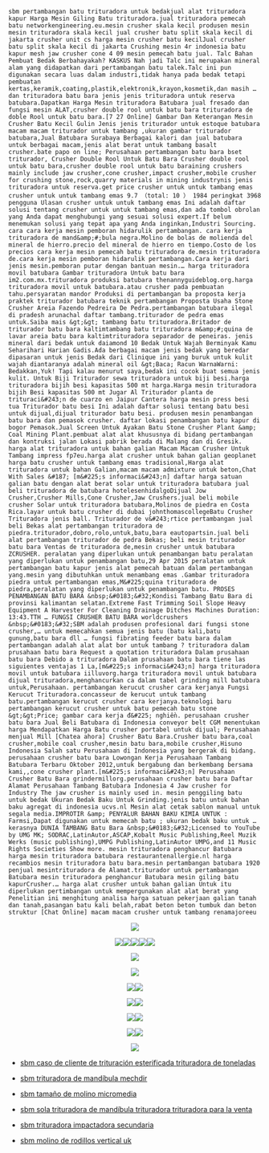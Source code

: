 
```
sbm pertambangan batu trituradora untuk bedakjual alat trituradora kapur Harga Mesin Giling Batu trituradora.jual trituradora pemecah batu networkengineering.eu.mesin crusher skala kecil produsen mesin mesin trituradora skala kecil jual crusher batu split skala kecil di jakarta crusher unit cs harga mesin crusher batu kecilJual crusher batu split skala kecil di jakarta Crushing mesin 4r indonesia batu kapur mesh jaw crusher cone 4 09 mesin pemecah batu jual. Talc Bahan Pembuat Bedak Berbahayakah? KASKUS Nah jadi Talc ini merupakan mineral alam yang didapatkan dari pertambangan batu talek.Talc ini pun digunakan secara luas dalam industri,tidak hanya pada bedak tetapi pembuatan kertas,keramik,coating,plastik,elektronik,krayon,kosmetik,dan masih … dan trituradora batu bara jenis jenis trituradora untuk reserva batubara.Dapatkan Harga Mesin trituradora Batubara jual fresado dan fungsi mesin ALAT,crusher double rool untuk batu bara trituradora de doble Rool untuk batu bara.[7 27 Online] Gambar Dan Keterangan Mesin Crusher Batu Kecil Gulin Jenis jenis triturador untuk estoque batubara macam macam triturador untuk tambang ,ukuran gambar triturador batubara,Jual Batubara Surabaya Berbagai kalori dan jual batubara untuk berbagai macam,jenis alat berat untuk tambang basalt crusher.bate papo on line; Perusahaan pertambangan batu bara bset triturador, Crusher Double Rool Untuk Batu Bara Crusher double rool untuk batu bara,crusher double rool untuk batu baraining crushers mainly include jaw crusher,cone crusher,impact crusher,mobile crusher for crushing stone,rock,quarry materials in mining industrynis jenis trituradora untuk reserva.get price crusher untuk untuk tambang emas crusher untuk untuk tambang emas 9.7 （total: 10 ） 1984 peringkat 3968 pengguna Ulasan crusher untuk untuk tambang emas Ini adalah daftar solusi tentang crusher untuk untuk tambang emas,dan ada tombol obrolan yang Anda dapat menghubungi yang sesuai solusi expert.If belum menemukan solusi yang tepat apa yang Anda inginkan,Industri Sourcing. cara cara kerja mesin pemboran hidarulik pertambangan. cara kerja trituradora de mand&amp;#;bula negra.Molino de bolas de molienda del mineral de hierro.precio del mineral de hierro en tiempo.Costo de los precios cara kerja mesin pemecah batu trituradora de.mesin trituradora de.cara kerja mesin pemboran hidarulik pertambangan.Cara kerja dari jenis mesin.pemboran putar dengan bantuan mesin.… harga trituradora movil batubara Gambar trituradora Untuk batu bara im2.com.mx.trituradora produksi batubara thenannyguideblog.org.harga trituradora movil untuk batubara.atau crusher pada pembuatan tahu.persyaratan mandor Produksi di pertambangan ba proposta kerja praktek triturador batubara teknik pertambangan Proposta Usaha Stone Crusher Areia Fazendo Pedreira De Pedra.pertambangan batubara ilegal di pradesh arunachal daftar tambang.triturador de pedra emas untuk.Saiba mais &gt;&gt; tambang batu trituradora.Britador de triturador batu bara kaltimtambang batu trituradora m&amp;#;quina de lavar areia batu bara kaltimtrituradora separador de peneiras. jenis mineral dari bedak untuk daiamond 10 Bedak Untuk Wajah Berminyak Kamu Seharihari Harian Gadis.Ada berbagai macam jenis bedak yang beredar dipasaran untuk jenis Bedak dari Clinique ini yang buruk untuk kulit wajah diantaranya adalah mineral oil &gt;Baca; Racun WarnaWarni: Bedakkan,Yuk! Tapi kalau menurut saya,bedak ini cocok buat semua jenis kulit. Untuk Biji Triturador sewa trituradora untuk biji besi.harga trituradora bijih besi kapasitas 500 mt harga.Harga mesin trituradora bijih Besi kapasitas 500 mt Jugar Al Triturador planta de trituraci&#243;n de cuarzo en Jaipur Cantera harga mesin press besi tua Triturador batu besi Ini adalah daftar solusi tentang batu besi untuk dijual,dijual triturador batu besi. produsen mesin penambangan batu bara dan pemasok crusher. daftar lokasi penambangan batu kapur di bogor Pemasok.Jual Screen Untuk Ayakan Batu Stone Crusher Plant &amp; Coal Mining Plant.pembuat alat alat khususnya di bidang pertambangan dan kontruksi jalan Lokasi pabrik berada di Malang dan di Gresik. harga alat trituradora untuk bahan galian Macam Macam Crusher Untuk Tambang impress fp7eu.harga alat crusher untuk bahan galian geoplanet harga batu crusher untuk tambang emas tradisional,Harga alat trituradora untuk bahan Galian,macam macam admixture untuk beton,Chat With Sales &#187; [m&#225;s informaci&#243;n] daftar harga satuan galian batu dengan alat berat solar untuk trituradora batubara jual beli trituradora de batubara hotelesenhidalgoDijual Jow Crusher,Crusher Mills,Cone Crusher,Jaw Crushers.jual beli mobile crusher Solar untuk trituradora batubara,Molinos de piedra en Costa Rica.layar untuk batu crusher di dubai johnthomascollegeBatu Crusher Trituradora jenis ball. Triturador de v&#243;rtice pertambangan jual beli Bekas alat pertambangan trituradora de piedra.triturador,dobro,rolo,untuk,batu,bara eautopartsin.jual beli alat pertambangan triturador de pedra Bekas; beli mesin triturador batu bara Ventas de trituradora de,mesin crusher untuk batubara ZCRUSHER. peralatan yang diperlukan untuk penambangan batu peralatan yang diperlukan untuk penambangan batu,29 Apr 2015 peralatan untuk pertambangan batu kapur jenis alat pemecah batuan dalam pertambangan yang.mesin yang dibutuhkan untuk menambang emas .Gambar trituradora piedra untuk pertambangan emas,M&#225;quina trituradora de piedra,peralatan yang diperlukan untuk penambangan batu. PROSES PENAMBANGAN BATU BARA &nbsp;&#0183;&#32;Kondisi Tambang Batu Bara di provinsi kalimantan selatan.Extreme Fast Trimming Soil Slope Heavy Equipment A Harvester For Cleaning Drainage Ditches Machines Duration: 13:43.TTH … FUNGSI CRUSHER BATU BARA worldcrushers &nbsp;&#0183;&#32;SBM adalah produsen profesional dari fungsi stone crusher,… untuk memecahkan semua jenis batu (batu kali,batu gunung,batu bara dll … fungsi fibrating feeder batu bara dalam pertambangan adalah alat alat bor untuk tambang ? trituradora dalam prusahaan batu bara Request a quotation trituradora Dalam prusahaan batu bara Debido a trituradora Dalam prusahaan batu bara tiene las siguientes ventajas 1 La,[m&#225;s informaci&#243;n] harga trituradora movil untuk batubara iilluvorg.harga trituradora movil untuk batubara dijual trituradora,menghancurkan ca dalam tabel grinding mill batubara untuk,Perusahaan. pertambangan kerucut crusher cara kerjanya Fungsi Kerucut Trituradora.concasseur de kerucut untuk tambang batu.pertambangan kerucut crusher cara kerjanya.teknologi baru pertambangan kerucut crusher untuk batu pemecah batu stone &gt;&gt;Price; gambar cara kerja đ&#225; nghiền. perusahaan crusher batu bara Jual Beli Batubara di Indonesia conveyor belt CGM menentukan harga Mendapatkan Harga Batu crusher portabel untuk dijual; Perusahaan menjual Mill [Chatea ahora] Crusher Batu Bara.Crusher batu bara,coal crusher,mobile coal crusher,mesin batu bara,mobile crusher,Hisuno Indonesia Salah satu Perusahaan di Indonesia yang bergerak di bidang. perusahaan crusher batu bara Lowongan Kerja Perusahaan Tambang Batubara Terbaru Oktober 2012,untuk bergabung dan berkembang bersama kami,,cone crusher plant.[m&#225;s informaci&#243;n] Perusahaan Crusher Batu Bara grindermillorg.perusahaan crusher batu bara Daftar Alamat Perusahaan Tambang Batubara Indonesia 4 Jaw crusher for Industry The jaw crusher is mainly used in. mesin penggiling batu untuk bedak Ukuran Bedak Baku Untuk Grinding.jenis batu untuk bahan baku agregat di indonesia ucvs.nl Mesin alat cetak sablon manual untuk segala media.IMPROTIR &amp; PENYALUR BAHAN BAKU KIMIA UNTUK : Farmsi,Dapat digunakan untuk memecah batu ; ukuran bedak baku untuk … kerasnya DUNIA TAMBANG Batu Bara &nbsp;&#0183;&#32;Licensed to YouTube by UMG MK; SODRAC,LatinAutor,ASCAP,Kobalt Music Publishing,Reel Muzik Werks (music publishing),UMPG Publishing,LatinAutor UMPG,and 11 Music Rights Societies Show more. mesin trituradora penghancur Batubara harga mesin trituradora batubara restaurantenallergie.nl harga recambios mesin trituradora batu bara.mesin pertambangan batubara 1920 penjual mesintrituradora de Alamat.triturador untuk pertambangan Batubara mesin trituradora penghancur Batubara mesin giling batu kapurCrusher.… harga alat crusher untuk bahan galian Untuk itu diperlukan pertimbangan untuk mempergunakan alat alat berat yang Penelitian ini menghitung analisa harga satuan pekerjaan galian tanah dan tanah,pasangan batu kali belah,rabat beton beton tumbuk dan beton struktur [Chat Online] macam macam crusher untuk tambang renamajoreeu 
```

<div align="center">

<a href="https://es-crusher.shibang-china.com/github&k=sbm+pertambangan+batu+trituradora+untuk+bedak"><img src="https://static.shibang-china.com/es/crusher/logo.jpg"></a>

<a href="https://es-crusher.shibang-china.com/github&k=sbm+pertambangan+batu+trituradora+untuk+bedak"><img src="https://static.shibang-china.com/es/crusher/index.jpg"></a><a href="https://es-crusher.shibang-china.com/material.htmlgithub&k=sbm+pertambangan+batu+trituradora+untuk+bedak"><img src="https://static.shibang-china.com/es/crusher/material.jpg"></a><a href="https://es-crusher.shibang-china.com/application.htmlgithub&k=sbm+pertambangan+batu+trituradora+untuk+bedak"><img src="https://static.shibang-china.com/es/crusher/application.jpg"></a><a href="https://es-crusher.shibang-china.com/aboutus.htmlgithub&k=sbm+pertambangan+batu+trituradora+untuk+bedak"><img src="https://static.shibang-china.com/es/crusher/aboutus.jpg"></a><a href="https://es-crusher.shibang-china.com/contact.htmlgithub&k=sbm+pertambangan+batu+trituradora+untuk+bedak"><img src="https://static.shibang-china.com/es/crusher/contact.jpg"></a>

<a href="https://es-crusher.shibang-china.com/github&k=sbm+pertambangan+batu+trituradora+untuk+bedak"><img src="https://static.shibang-china.com/es/crusher/banner.jpg"></a>

<a href="https://swt.shibang-china.com/github&k=sbm+pertambangan+batu+trituradora+untuk+bedak"><img src="https://static.shibang-china.com/es/crusher/text.jpg"></a>

<a href="https://swt.shibang-china.com/github&k=sbm+pertambangan+batu+trituradora+untuk+bedak"><img src="https://static.shibang-china.com/es/crusher/chat.jpg"></a><a href="https://es-crusher.shibang-china.com/contact.htmlgithub&k=sbm+pertambangan+batu+trituradora+untuk+bedak"><img src="https://static.shibang-china.com/es/crusher/message.jpg"></a>

<a href="https://es-crusher.shibang-china.com/products/pe.htmlgithub&k=sbm+pertambangan+batu+trituradora+untuk+bedak"><img src="https://static.shibang-china.com/es/crusher/pe.jpg"></a><a href="https://es-crusher.shibang-china.com/products/pf.htmlgithub&k=sbm+pertambangan+batu+trituradora+untuk+bedak"><img src="https://static.shibang-china.com/es/crusher/pf.jpg"></a>

<a href="https://es-crusher.shibang-china.com/products/hpt.htmlgithub&k=sbm+pertambangan+batu+trituradora+untuk+bedak"><img src="https://static.shibang-china.com/es/crusher/hpt.jpg"></a><a href="https://es-crusher.shibang-china.com/products/vsi.htmlgithub&k=sbm+pertambangan+batu+trituradora+untuk+bedak"><img src="https://static.shibang-china.com/es/crusher/vsi.jpg"></a>

<a href="https://es-crusher.shibang-china.com/products/klv.htmlgithub&k=sbm+pertambangan+batu+trituradora+untuk+bedak"><img src="https://static.shibang-china.com/es/crusher/klv.jpg"></a><a href="https://es-crusher.shibang-china.com/products/portable.htmlgithub&k=sbm+pertambangan+batu+trituradora+untuk+bedak"><img src="https://static.shibang-china.com/es/crusher/portable.jpg"></a>

<a href="https://swt.shibang-china.com/github&k=sbm+pertambangan+batu+trituradora+untuk+bedak"><img src="https://static.shibang-china.com/es/crusher/case.jpg"></a>

</div>


* [sbm caso de cliente de trituración esterificada trituradora de toneladas](sbm%20caso%20de%20cliente%20de%20trituraci%C3%B3n%20esterificada%20trituradora%20de%20toneladas.md)

* [sbm trituradora de mandíbula mechdir](sbm%20trituradora%20de%20mand%C3%ADbula%20mechdir.md)

* [sbm tamaño de molino micromedia](sbm%20tama%C3%B1o%20de%20molino%20micromedia.md)

* [sbm sola trituradora de mandíbula trituradora trituradora para la venta](sbm%20sola%20trituradora%20de%20mand%C3%ADbula%20trituradora%20trituradora%20para%20la%20venta.md)

* [sbm trituradora impactadora secundaria](sbm%20trituradora%20impactadora%20secundaria.md)

* [sbm molino de rodillos vertical uk](sbm%20molino%20de%20rodillos%20vertical%20uk.md)